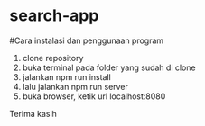 # search-app

#Cara instalasi dan penggunaan program

1. clone repository
2. buka terminal pada folder yang sudah di clone
3. jalankan npm run install
4. lalu jalankan npm run server
5. buka browser, ketik url localhost:8080

Terima kasih